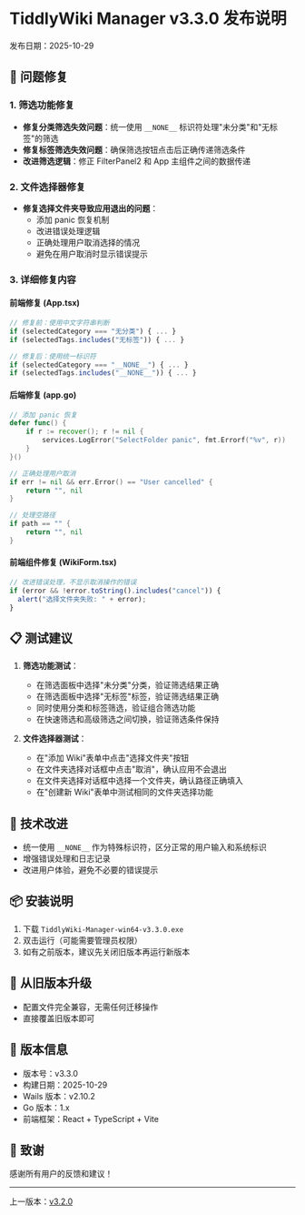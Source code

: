 # TiddlyWiki Manager v3.3.0 发布说明

发布日期：2025-10-29

## 🐛 问题修复

### 1. 筛选功能修复

- **修复分类筛选失效问题**：统一使用 `__NONE__` 标识符处理"未分类"和"无标签"的筛选
- **修复标签筛选失效问题**：确保筛选按钮点击后正确传递筛选条件
- **改进筛选逻辑**：修正 FilterPanel2 和 App 主组件之间的数据传递

### 2. 文件选择器修复

- **修复选择文件夹导致应用退出的问题**：
  - 添加 panic 恢复机制
  - 改进错误处理逻辑
  - 正确处理用户取消选择的情况
  - 避免在用户取消时显示错误提示

### 3. 详细修复内容

#### 前端修复 (App.tsx)

```typescript
// 修复前：使用中文字符串判断
if (selectedCategory === "无分类") { ... }
if (selectedTags.includes("无标签")) { ... }

// 修复后：使用统一标识符
if (selectedCategory === "__NONE__") { ... }
if (selectedTags.includes("__NONE__")) { ... }
```

#### 后端修复 (app.go)

```go
// 添加 panic 恢复
defer func() {
    if r := recover(); r != nil {
        services.LogError("SelectFolder panic", fmt.Errorf("%v", r))
    }
}()

// 正确处理用户取消
if err != nil && err.Error() == "User cancelled" {
    return "", nil
}

// 处理空路径
if path == "" {
    return "", nil
}
```

#### 前端组件修复 (WikiForm.tsx)

```typescript
// 改进错误处理，不显示取消操作的错误
if (error && !error.toString().includes("cancel")) {
  alert("选择文件夹失败: " + error);
}
```

## 📋 测试建议

1. **筛选功能测试**：

   - 在筛选面板中选择"未分类"分类，验证筛选结果正确
   - 在筛选面板中选择"无标签"标签，验证筛选结果正确
   - 同时使用分类和标签筛选，验证组合筛选功能
   - 在快速筛选和高级筛选之间切换，验证筛选条件保持

2. **文件选择器测试**：
   - 在"添加 Wiki"表单中点击"选择文件夹"按钮
   - 在文件夹选择对话框中点击"取消"，确认应用不会退出
   - 在文件夹选择对话框中选择一个文件夹，确认路径正确填入
   - 在"创建新 Wiki"表单中测试相同的文件夹选择功能

## 🔧 技术改进

- 统一使用 `__NONE__` 作为特殊标识符，区分正常的用户输入和系统标识
- 增强错误处理和日志记录
- 改进用户体验，避免不必要的错误提示

## 📦 安装说明

1. 下载 `TiddlyWiki-Manager-win64-v3.3.0.exe`
2. 双击运行（可能需要管理员权限）
3. 如有之前版本，建议先关闭旧版本再运行新版本

## 🔄 从旧版本升级

- 配置文件完全兼容，无需任何迁移操作
- 直接覆盖旧版本即可

## 📝 版本信息

- 版本号：v3.3.0
- 构建日期：2025-10-29
- Wails 版本：v2.10.2
- Go 版本：1.x
- 前端框架：React + TypeScript + Vite

## 🙏 致谢

感谢所有用户的反馈和建议！

---

上一版本：[v3.2.0](../v3.2.0/RELEASE_v3.2.0.md)
